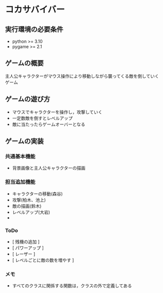 # コカサバイバー

## 実行環境の必要条件
* python >= 3.10
* pygame >= 2.1

## ゲームの概要
主人公キャラクターがマウス操作により移動しながら襲ってくる敵を倒していくゲーム

## ゲームの遊び方
* マウスでキャラクターを操作し，攻撃していく
* 一定数敵を倒すとレベルアップ
* 敵に当たったらゲームオーバーとなる

## ゲームの実装
### 共通基本機能
* 背景画像と主人公キャラクターの描画

### 担当追加機能
* キャラクターの移動(森谷)
* 攻撃(柏木、池上)
* 敵の描画(鈴木)
* レベルアップ(大岩)
* 

### ToDo
- [ 残機の追加 ] 
- [ パワーアップ ] 
- [ レーザー ] 
- [ レベルごとに敵の数を増やす ] 

### メモ
* すべてのクラスに関係する関数は，クラスの外で定義してある
